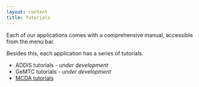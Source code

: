 ```yaml
---
layout: content
title: Tutorials
---
```


Each of our applications comes with a comprehensive manual, accessible from the menu bar.

Besides this, each application has a series of tutorials.

- ADDIS tutorials - *under development*
- GeMTC tutorials - *under development*
- [MCDA tutorials](https://github.com/drugis/mcda-elicitation-web/raw/master/tutorials/00_mcda_tutorial.pdf)
